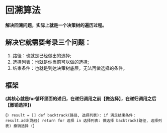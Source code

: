 #  回溯算法
**解决回溯问题，实际上就是一个决策树的遍历过程。**

## 解决它就需要考录三个问题：
1.  路径：也就是已经做出的选择;
2.  选择列表：也就是你当前可以做的选择;
3.  结束条件：也就是到达决策树底层，无法再做选择的条件。


## 框架
**(其核心就是for循环里面的递归，在递归调用之前【做选择】，在递归调用之后【撤销选择】)**

(```)
result = []
def backtrack(路径, 选择列表):
  if 满足结束条件：
    result.add(路径)
    return
  for 选择 in 选择列表:
      做选择
      backtrack(路径, 选择列表)
      撤销选择
(```)

